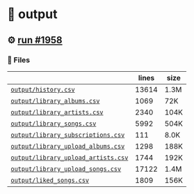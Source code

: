 # 📝  output 

## ⚙️ [run #1958](https://github.com/jwenerd/ytm-dl/actions/runs/10360614212)

### 📁 Files

|                                                                         |lines|size|
|-------------------------------------------------------------------------|-----|----|
|[`output/history.csv` ](output/history.csv)                              |13614|1.3M|
|[`output/library_albums.csv` ](output/library_albums.csv)                |1069 |72K |
|[`output/library_artists.csv` ](output/library_artists.csv)              |2340 |104K|
|[`output/library_songs.csv` ](output/library_songs.csv)                  |5992 |504K|
|[`output/library_subscriptions.csv` ](output/library_subscriptions.csv)  |111  |8.0K|
|[`output/library_upload_albums.csv` ](output/library_upload_albums.csv)  |1298 |188K|
|[`output/library_upload_artists.csv` ](output/library_upload_artists.csv)|1744 |192K|
|[`output/library_upload_songs.csv` ](output/library_upload_songs.csv)    |17122|1.4M|
|[`output/liked_songs.csv` ](output/liked_songs.csv)                      |1809 |156K|